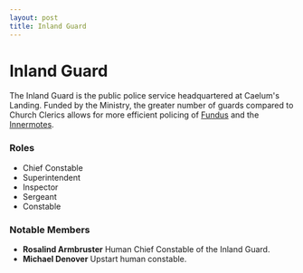 ```yaml
---
layout: post
title: Inland Guard
---
```


# Inland Guard

The Inland Guard is the public police service headquartered at Caelum's Landing. Funded by the Ministry, the greater number of guards compared to Church Clerics allows for more efficient policing of [Fundus](profundus#fundus) and the [Innermotes](profundus#the-innermotes).

### Roles

- Chief Constable
- Superintendent
- Inspector
- Sergeant
- Constable

### Notable Members

- **Rosalind Armbruster** Human Chief Constable of the Inland Guard.
- **Michael Denover** Upstart human constable.
